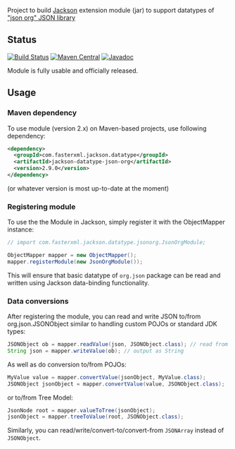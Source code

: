 Project to build [Jackson](https://github.com/FasterXML/jackson) extension module (jar) to support datatypes of ["json org" JSON library](http://json.org/java)

## Status

[![Build Status](https://travis-ci.org/FasterXML/jackson-datatype-json-org.svg)](https://travis-ci.org/FasterXML/jackson-datatype-json-org)
[![Maven Central](https://maven-badges.herokuapp.com/maven-central/com.fasterxml.jackson.datatype/jackson-datatype-json-org/badge.svg)](https://maven-badges.herokuapp.com/maven-central/com.fasterxml.jackson.datatype/jackson-datatype-json-org/)
[![Javadoc](https://javadoc.io/badge/com.fasterxml.jackson.datatype/jackson-datatype-json-org.svg)](http://www.javadoc.io/doc/com.fasterxml.jackson.datatype/jackson-datatype-json-org)

Module is fully usable and officially released.

## Usage

### Maven dependency

To use module (version 2.x) on Maven-based projects, use following dependency:

```xml
<dependency>
  <groupId>com.fasterxml.jackson.datatype</groupId>
  <artifactId>jackson-datatype-json-org</artifactId>
  <version>2.9.0</version>
</dependency>
```

(or whatever version is most up-to-date at the moment)

### Registering module

To use the the Module in Jackson, simply register it with the ObjectMapper instance:

```java
// import com.fasterxml.jackson.datatype.jsonorg.JsonOrgModule;

ObjectMapper mapper = new ObjectMapper();
mapper.registerModule(new JsonOrgModule());
```

This will ensure that basic datatype of `org.json` package can be read and written using Jackson data-binding functionality.

### Data conversions

After registering the module, you can read and write JSON to/from org.json.JSONObject similar to handling custom POJOs or standard JDK types:

```java
JSONObject ob = mapper.readValue(json, JSONObject.class); // read from a source
String json = mapper.writeValue(ob); // output as String
```

As well as do conversion to/from POJOs:

```java
MyValue value = mapper.convertValue(jsonObject, MyValue.class);
JSONObject jsonObject = mapper.convertValue(value, JSONObject.class);
```

or to/from Tree Model:

```java
JsonNode root = mapper.valueToTree(jsonObject);
jsonObject = mapper.treeToValue(root, JSONObject.class);
```

Similarly, you can read/write/convert-to/convert-from `JSONArray` instead of `JSONObject`.
